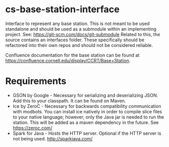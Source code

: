 # cs-base-station-interface
Interface to represent any base station. This is not meant to be used standalone and should be used as a submodule within an implementing project. See: https://git-scm.com/docs/git-submodule
Related to this, the source contains an interfaces folder. These specifically should be refactored into their own repos and should not be considered reliable.

Confluence documentation for the base station can be found at https://confluence.cornell.edu/display/CCRT/Base+Station.

# Requirements
* GSON by Google - Necessary for serializing and deserializing JSON. Add this to your classpath. It can be found on Maven.
* Ice by ZeroC - Necessary for backwards compatibility communication with modbots. You can install ice natively in order to compile slice files to your native language; however, only the Java jar is needed to run the station. This will be added as a maven dependency in the future. See https://zeroc.com/
* Spark for Java - Hosts the HTTP server. Optional if the HTTP server is not being used. http://sparkjava.com/
